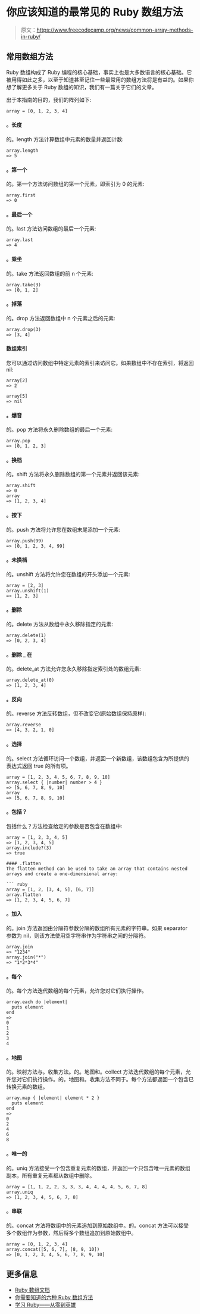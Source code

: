 # 你应该知道的最常见的 Ruby 数组方法

> 原文：<https://www.freecodecamp.org/news/common-array-methods-in-ruby/>

## **常用数组方法**

Ruby 数组构成了 Ruby 编程的核心基础，事实上也是大多数语言的核心基础。它被用得如此之多，以至于知道甚至记住一些最常用的数组方法将是有益的。如果你想了解更多关于 Ruby 数组的知识，我们有一篇关于它们的文章。

出于本指南的目的，我们的阵列如下:

```
array = [0, 1, 2, 3, 4]
```

#### **。长度**

的。length 方法计算数组中元素的数量并返回计数:

```
array.length
=> 5
```

#### **。第一个**

的。第一个方法访问数组的第一个元素，即索引为 0 的元素:

```
array.first
=> 0
```

#### **。最后一个**

的。last 方法访问数组的最后一个元素:

```
array.last
=> 4
```

#### **。乘坐**

的。take 方法返回数组的前 n 个元素:

```
array.take(3)
=> [0, 1, 2]
```

#### **。掉落**

的。drop 方法返回数组中 n 个元素之后的元素:

```
array.drop(3)
=> [3, 4]
```

#### **数组索引**

您可以通过访问数组中特定元素的索引来访问它。如果数组中不存在索引，将返回 nil:

```
array[2]
=> 2

array[5]
=> nil
```

#### **。爆音**

的。pop 方法将永久删除数组的最后一个元素:

```
array.pop
=> [0, 1, 2, 3]
```

#### **。换档**

的。shift 方法将永久删除数组的第一个元素并返回该元素:

```
array.shift
=> 0  
array
=> [1, 2, 3, 4]
```

#### **。按下**

的。push 方法将允许您在数组末尾添加一个元素:

```
array.push(99)
=> [0, 1, 2, 3, 4, 99]
```

#### **。未换档**

的。unshift 方法将允许您在数组的开头添加一个元素:

```
array = [2, 3]
array.unshift(1)
=> [1, 2, 3]
```

#### **。删除**

的。delete 方法从数组中永久移除指定的元素:

```
array.delete(1)
=> [0, 2, 3, 4]
```

#### **。删除 _ 在**

的。delete_at 方法允许您永久移除指定索引处的数组元素:

```
array.delete_at(0)
=> [1, 2, 3, 4]
```

#### **。反向**

的。reverse 方法反转数组，但不改变它(原始数组保持原样):

```
array.reverse
=> [4, 3, 2, 1, 0]
```

#### **。选择**

的。select 方法循环访问一个数组，并返回一个新数组，该数组包含为所提供的表达式返回 true 的所有项。

```
array = [1, 2, 3, 4, 5, 6, 7, 8, 9, 10]
array.select { |number| number > 4 }
=> [5, 6, 7, 8, 9, 10]
array
=> [5, 6, 7, 8, 9, 10]
```

#### **。包括？**

包括什么？方法检查给定的参数是否包含在数组中:

```
array = [1, 2, 3, 4, 5]
=> [1, 2, 3, 4, 5]
array.include?(3)
=> true

#### .flatten
The flatten method can be used to take an array that contains nested arrays and create a one-dimensional array:

``` ruby
array = [1, 2, [3, 4, 5], [6, 7]]
array.flatten
=> [1, 2, 3, 4, 5, 6, 7]
```

#### **。加入**

的。join 方法返回由分隔符参数分隔的数组所有元素的字符串。如果 separator 参数为 nil，则该方法使用空字符串作为字符串之间的分隔符。

```
array.join
=> "1234"
array.join("*")
=> "1*2*3*4"
```

#### **。每个**

的。每个方法迭代数组的每个元素，允许您对它们执行操作。

```
array.each do |element|
  puts element
end
=> 
0
1
2
3
4
```

#### **。地图**

的。映射方法与。收集方法。的。地图和。collect 方法迭代数组的每个元素，允许您对它们执行操作。的。地图和。收集方法不同于。每个方法都返回一个包含已转换元素的数组。

```
array.map { |element| element * 2 }
  puts element
end
=> 
0
2
4
6
8
```

#### **。唯一的**

的。uniq 方法接受一个包含重复元素的数组，并返回一个只包含唯一元素的数组副本，所有重复元素都从数组中删除。

```
array = [1, 1, 2, 2, 3, 3, 3, 4, 4, 4, 4, 5, 6, 7, 8]
array.uniq
=> [1, 2, 3, 4, 5, 6, 7, 8]
```

#### **。串联**

的。concat 方法将数组中的元素追加到原始数组中。的。concat 方法可以接受多个数组作为参数，然后将多个数组追加到原始数组中。

```
array = [0, 1, 2, 3, 4]
array.concat([5, 6, 7], [8, 9, 10])
=> [0, 1, 2, 3, 4, 5, 6, 7, 8, 9, 10]
```

## **更多信息**

*   [Ruby 数组文档](http://ruby-doc.org/core-2.5.1/Array.html)
*   [你需要知道的六种 Ruby 数组方法](https://www.freecodecamp.org/news/six-ruby-array-methods-you-need-to-know-5f81c1e268ce/)
*   [学习 Ruby——从零到英雄](https://www.freecodecamp.org/news/learning-ruby-from-zero-to-hero-90ad4eecc82d/)
